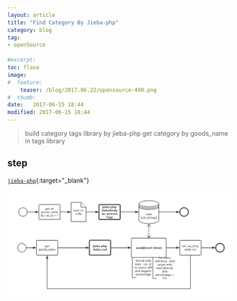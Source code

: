 ```yaml
---
layout: article
title: "Find Category By Jieba-php"
category: blog
tag:
- openSource

#excerpt:
toc: flase
image:
#  feature:
    teaser: /blog/2017.06.22/opensource-400.png
#  thumb:
date:   2017-06-15 18:44
modified: 2017-06-15 18:44
---
```


>build category tags library by jieba-php
>get category by goods_name in tags library

## step

[`jieba-php`](https://github.com/fukuball/jieba-php){:target="_blank"}


![Alt text](/images/blog/2017.06.15/find_cat_name.png)

